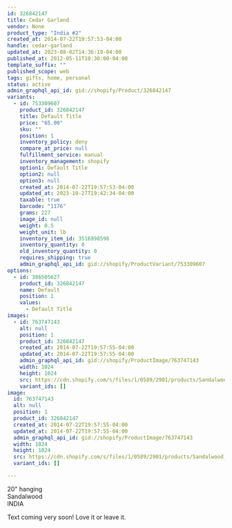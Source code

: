 ```yaml
---
id: 326842147
title: Cedar Garland
vendor: None
product_type: "India #2"
created_at: 2014-07-22T19:57:53-04:00
handle: cedar-garland
updated_at: 2023-08-02T14:36:19-04:00
published_at: 2012-05-11T10:30:00-04:00
template_suffix: ""
published_scope: web
tags: gifts, home, personal
status: active
admin_graphql_api_id: gid://shopify/Product/326842147
variants:
  - id: 753309607
    product_id: 326842147
    title: Default Title
    price: "65.00"
    sku: ""
    position: 1
    inventory_policy: deny
    compare_at_price: null
    fulfillment_service: manual
    inventory_management: shopify
    option1: Default Title
    option2: null
    option3: null
    created_at: 2014-07-22T19:57:53-04:00
    updated_at: 2023-10-27T19:42:34-04:00
    taxable: true
    barcode: "1176"
    grams: 227
    image_id: null
    weight: 0.5
    weight_unit: lb
    inventory_item_id: 3516998598
    inventory_quantity: 0
    old_inventory_quantity: 0
    requires_shipping: true
    admin_graphql_api_id: gid://shopify/ProductVariant/753309607
options:
  - id: 386505627
    product_id: 326842147
    name: Default
    position: 1
    values:
      - Default Title
images:
  - id: 763747143
    alt: null
    position: 1
    product_id: 326842147
    created_at: 2014-07-22T19:57:55-04:00
    updated_at: 2014-07-22T19:57:55-04:00
    admin_graphql_api_id: gid://shopify/ProductImage/763747143
    width: 1024
    height: 1024
    src: https://cdn.shopify.com/s/files/1/0589/2901/products/Sandalwood_Garland.jpeg?v=1406073475
    variant_ids: []
image:
  id: 763747143
  alt: null
  position: 1
  product_id: 326842147
  created_at: 2014-07-22T19:57:55-04:00
  updated_at: 2014-07-22T19:57:55-04:00
  admin_graphql_api_id: gid://shopify/ProductImage/763747143
  width: 1024
  height: 1024
  src: https://cdn.shopify.com/s/files/1/0589/2901/products/Sandalwood_Garland.jpeg?v=1406073475
  variant_ids: []

---
```


20" hanging  
Sandalwood  
INDIA

Text coming very soon! Love it or leave it.